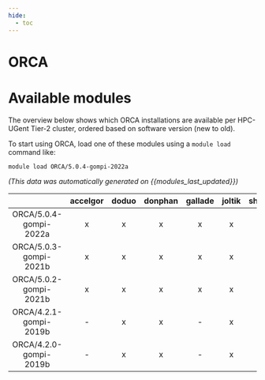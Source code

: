 ```yaml
---
hide:
  - toc
---
```


ORCA
====

# Available modules


The overview below shows which ORCA installations are available per HPC-UGent Tier-2 cluster, ordered based on software version (new to old).

To start using ORCA, load one of these modules using a `module load` command like:

```shell
module load ORCA/5.0.4-gompi-2022a
```

*(This data was automatically generated on {{modules_last_updated}})*  

| |accelgor|doduo|donphan|gallade|joltik|shinx|skitty|
| :---: | :---: | :---: | :---: | :---: | :---: | :---: | :---: |
|ORCA/5.0.4-gompi-2022a|x|x|x|x|x|-|-|
|ORCA/5.0.3-gompi-2021b|x|x|x|x|x|-|-|
|ORCA/5.0.2-gompi-2021b|x|x|x|x|x|-|-|
|ORCA/4.2.1-gompi-2019b|-|x|x|-|x|-|-|
|ORCA/4.2.0-gompi-2019b|-|x|x|-|x|-|-|
